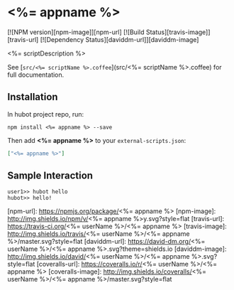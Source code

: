 # <%= appname %>
[![NPM version][npm-image]][npm-url] [![Build Status][travis-image]][travis-url] [![Dependency Status][daviddm-url]][daviddm-image]

<%= scriptDescription %>

See [`src/<%= scriptName %>.coffee`](src/<%= scriptName %>.coffee) for full documentation.

## Installation

In hubot project repo, run:

`npm install <%= appname %> --save`

Then add **<%= appname %>** to your `external-scripts.json`:

```json
["<%= appname %>"]
```

## Sample Interaction

```
user1>> hubot hello
hubot>> hello!
```

[npm-url]: https://npmjs.org/package/<%= appname %>
[npm-image]: http://img.shields.io/npm/v/<%= appname %>y.svg?style=flat
[travis-url]: https://travis-ci.org/<%= userName %>/<%= appname %>
[travis-image]: http://img.shields.io/travis/<%= userName %>/<%= appname %>/master.svg?style=flat
[daviddm-url]: https://david-dm.org/<%= userName %>/<%= appname %>.svg?theme=shields.io
[daviddm-image]: http://img.shields.io/david/<%= userName %>/<%= appname %>.svg?style=flat
[coveralls-url]: https://coveralls.io/r/<%= userName %>/<%= appname %>
[coveralls-image]: http://img.shields.io/coveralls/<%= userName %>/<%= appname %>/master.svg?style=flat
